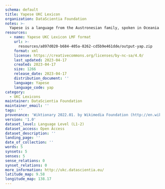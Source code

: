 ```yaml
---
schema: default
title: Yapese UKC Lexicon
organization: DataScientia Foundation
notes: >-
  Yapese is a language from the Austronesian family, spoken in Oceania. The UKC Lexicon of Yapese is represented as a lexico-semantic network. It consists of words, word senses, synsets, as well as sense-level and synset-level relationships.
resources:
  - name: Yapese UKC Lexicon LMF format
    url: >-
      resources/a897d020-b684-405a-8262-cd5b9e461dde/output-yap.zip
    format: xml
    license: https://creativecommons.org/licenses/by-nc-sa/4.0/
    last_updated: 2023-04-17
    created: 2023-04-17
    size: 1266
    release_date: 2023-04-17
    distribution_document: ''
    language: Yapese
    language_code: yap
category:
  - UKC Lexicons
maintainer: DataScientia Foundation
maintainer_email: ''
tags: ''
provenance: 'Wiktionary 2022.01. by Wikimedia Foundation (http://en.wiktionary.org); KinDiv: Kinship Diversity 1.0 by Temuulen Khishigsuren (http://ukc.disi.unitn.it/index.php/kinship/); Princeton WordNet 2.1 by Princeton University (https://wordnet.princeton.edu)'
version: '1.0'
dataset_level: Language Level (L1-2)
dataset_access: Open Access
dataset_description: ''
landing_page: ''
date_of_collection: ''
words: 5
synsets: 5
senses: 5
sense_relations: 0
synset_relations: 0
more_information: http://ukc.datascientia.eu/
latitude_map: 9.58
longitude_map: 138.17
---
```

